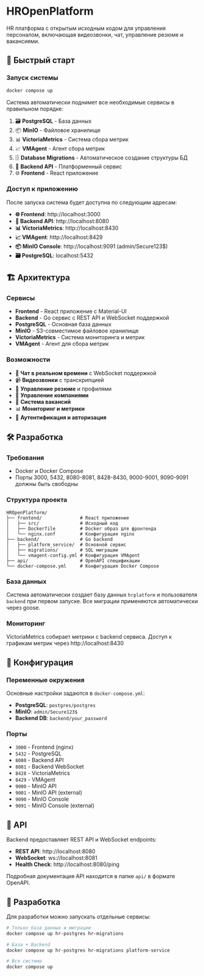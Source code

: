 # HROpenPlatform

HR платформа с открытым исходным кодом для управления персоналом, включающая видеозвонки, чат, управление резюме и вакансиями.

## 🚀 Быстрый старт

### Запуск системы

```bash
docker compose up
```

Система автоматически поднимет все необходимые сервисы в правильном порядке:

1. 🗃️ **PostgreSQL** - База данных
2. 📦 **MinIO** - Файловое хранилище  
3. 📊 **VictoriaMetrics** - Система сбора метрик
4. 📈 **VMAgent** - Агент сбора метрик
5. 🗄️ **Database Migrations** - Автоматическое создание структуры БД
6. 🚀 **Backend API** - Платформенный сервис
7. 🌐 **Frontend** - React приложение

### Доступ к приложению

После запуска система будет доступна по следующим адресам:

- **🌐 Frontend**: http://localhost:3000
- **🚀 Backend API**: http://localhost:8080
- **📊 VictoriaMetrics**: http://localhost:8430
- **📈 VMAgent**: http://localhost:8429
- **📦 MinIO Console**: http://localhost:9091 (admin/Secure123$)
- **🗃️ PostgreSQL**: localhost:5432

## 🏗️ Архитектура

### Сервисы

- **Frontend** - React приложение с Material-UI
- **Backend** - Go сервис с REST API и WebSocket поддержкой
- **PostgreSQL** - Основная база данных
- **MinIO** - S3-совместимое файловое хранилище
- **VictoriaMetrics** - Система мониторинга и метрик
- **VMAgent** - Агент для сбора метрик

### Возможности

- 💬 **Чат в реальном времени** с WebSocket поддержкой
- 📹 **Видеозвонки** с транскрипцией
- 📄 **Управление резюме** и профилями
- 🏢 **Управление компаниями**
- 💼 **Система вакансий**
- 📊 **Мониторинг и метрики**
- 🔐 **Аутентификация и авторизация**

## 🛠️ Разработка

### Требования

- Docker и Docker Compose
- Порты 3000, 5432, 8080-8081, 8428-8430, 9000-9001, 9090-9091 должны быть свободны

### Структура проекта

```
HROpenPlatform/
├── frontend/              # React приложение
│   ├── src/               # Исходный код
│   ├── Dockerfile         # Docker образ для фронтенда
│   └── nginx.conf         # Конфигурация nginx
├── backend/               # Go backend
│   ├── platform_service/  # Основной сервис
│   ├── migrations/        # SQL миграции
│   └── vmagent-config.yml # Конфигурация VMAgent
├── api/                   # OpenAPI спецификации
└── docker-compose.yml     # Конфигурация Docker Compose
```

### База данных

Система автоматически создает базу данных `hrplatform` и пользователя `backend` при первом запуске. Все миграции применяются автоматически через goose.

### Мониторинг

VictoriaMetrics собирает метрики с backend сервиса. Доступ к графикам метрик через http://localhost:8430

## 🔧 Конфигурация

### Переменные окружения

Основные настройки задаются в `docker-compose.yml`:

- **PostgreSQL**: `postgres/postgres` 
- **MinIO**: `admin/Secure123$`
- **Backend DB**: `backend/your_password`

### Порты

- `3000` - Frontend (nginx)
- `5432` - PostgreSQL
- `8080` - Backend API
- `8081` - Backend WebSocket
- `8428` - VictoriaMetrics
- `8429` - VMAgent
- `9000` - MinIO API
- `9001` - MinIO API (external)
- `9090` - MinIO Console
- `9091` - MinIO Console (external)

## 📝 API

Backend предоставляет REST API и WebSocket endpoints:

- **REST API**: http://localhost:8080
- **WebSocket**: ws://localhost:8081
- **Health Check**: http://localhost:8080/ping

Подробная документация API находится в папке `api/` в формате OpenAPI.

## 🤝 Разработка

Для разработки можно запускать отдельные сервисы:

```bash
# Только база данных и миграции
docker compose up hr-postgres hr-migrations

# База + Backend
docker compose up hr-postgres hr-migrations platform-service

# Вся система
docker compose up
```